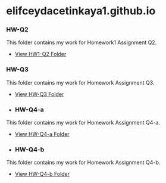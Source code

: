 # elifceydacetinkaya1.github.io
### HW-Q2
This folder contains my work for Homework1 Assignment Q2.
- [View HW1-Q2 Folder](https://github.com/elifceydacetinkaya1/elifceydacetinkaya1.github.io/blob/main/HW1-Q2)
### HW-Q3
This folder contains my work for Homework Assignment Q3.
- [View HW-Q3 Folder](https://github.com/elifceydacetinkaya1/elifceydacetinkaya1.github.io/blob/main/HW-Q3)
- ### HW-Q4-a
This folder contains my work for Homework Assignment Q4-a.
- [View HW-Q4-a Folder](https://github.com/elifceydacetinkaya1/elifceydacetinkaya1.github.io/blob/main/HW-Q4-a)
- ### HW-Q4-b
This folder contains my work for Homework Assignment Q4-b.
- [View HW-Q4-b Folder](https://github.com/elifceydacetinkaya1/elifceydacetinkaya1.github.io/blob/main/HW-Q4-b)


